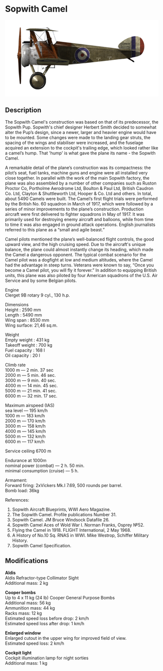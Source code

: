 # Sopwith Camel

![sopcamel](../images/planes/sopcamel.png)

## Description

The Sopwith Camel\'s construction was based on that of its predecessor, the Sopwith Pup. Sopwith\'s chief designer Herbert Smith decided to somewhat alter the Pup’s design, since a newer, larger and heavier engine would have to be mounted. Some changes were made to the landing gear struts, the spacing of the wings and stabiliser were increased, and the fuselage acquired an extension to the cockpit\'s trailing edge, which looked rather like a camel’s hump. That \'hump\' is what gave the plane its name - the Sopwith Camel.  
  
A remarkable detail of the plane’s construction was its compactness: the pilot’s seat, fuel tanks, machine guns and engine were all installed very close together. In parallel with the work of the main Sopwith factory, the plane was also assembled by a number of other companies such as Ruston Proctor Co, Portholme Aerodrome Ltd, Boulton & Paul Ltd, British Caudron Co. Ltd, Clayton & Shuttleworth Ltd, Hooper & Co. Ltd and others. In total, about 5490 Camels were built. The Camel’s first flight trials were performed by the British No. 60 squadron in March of 1917, which were followed by a series of minor improvements to the plane’s construction. Production aircraft were first delivered to fighter squadrons in May of 1917. It was primarily used for destroying enemy aircraft and balloons, while from time to time it was also engaged in ground attack operations. English journalists referred to this plane as a “small and agile beast.”  
  
Camel pilots mentioned the plane’s well-balanced flight controls, the good upward view, and the high cruising speed. Due to the aircraft\'s unique balance, the plane could almost instantly change its heading, which made the Camel a dangerous opponent. The typical combat scenario for the Camel pilot was a dogfight at low and medium altitudes, where the Camel had the advantage in steep turns. Veterans were known to say, “Once you become a Camel pilot, you will fly it forever.” In addition to equipping British units, this plane was also piloted by four American squadrons of the U.S. Air Service and by some Belgian pilots.  
  
  
Engine  
Clerget 9B rotary 9 cyl., 130 h.p.  
  
Dimensions  
Height : 2590 mm  
Length : 5490 mm  
Wing span : 8530 mm  
Wing surface: 21,46 sq.m.  
  
Weight  
Empty weight : 431 kg  
Takeoff weight : 700 kg  
Fuel capacity : 168 l  
Oil capacity : 20 l  
  
Climb rate  
1000 m — 2 min. 37 sec  
2000 m — 5 min. 46 sec.  
3000 m — 9 min. 40 sec.  
4000 m — 14 min. 45 sec.  
5000 m — 21 min. 41 sec.  
6000 m — 32 min. 17 sec.  
  
Maximum airspeed (IAS)  
sea level — 195 km/h  
1000 m — 183 km/h  
2000 m — 170 km/h  
3000 m — 158 km/h  
4000 m — 145 km/h  
5000 m — 132 km/h  
6000 m — 117 km/h  
  
Service ceiling 6700 m  
  
Endurance at 1000m  
nominal power (combat) — 2 h. 50 min.  
minimal consumption (cruise) — 5 h.  
  
Armament:  
Forward firing: 2хVickers Mk.I 7.69, 500 rounds per barrel.  
Bomb load: 36kg  
  
References:  
1) Sopwith Aircraft Blueprints, WWI Aero Magazine.  
2) The Sopwith Camel. Profile publications Number 31.  
3) Sopwith Camel. JM Bruce Windsock Datafile 26.  
4) Sopwith Camel Aces of Wold War I.  Norman Franks, Osprey №52.  
5) Flying the Camel in 1918. FLIGHT International, 2 May 1968.  
6) A History of No.10 Sq. RNAS in WWI. Mike Westrop, Schiffer Military History.  
7) Sopwith Camel Specification.

## Modifications

**Aldis**  
Aldis Refractor-type Collimator Sight  
Additional mass: 2 kg

**Cooper bombs**  
Up to 4 x 11 kg (24 lb) Cooper General Purpose Bombs  
Additional mass: 56 kg  
Ammunition mass: 44 kg  
Racks mass: 12 kg  
Estimated speed loss before drop: 2 km/h  
Estimated speed loss after drop: 1 km/h

**Enlarged window**  
Enlarged cutout in the upper wing for improved field of view.  
Estimated speed loss: 2 km/h

**Cockpit light**  
Cockpit illumination lamp for night sorties  
Additional mass: 1 kg
